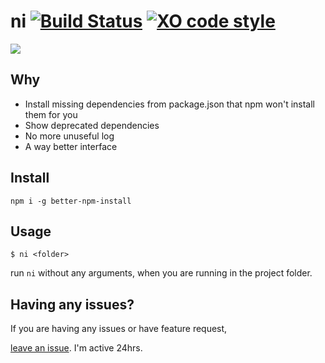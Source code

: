 # ni [![Build Status](https://travis-ci.org/imkimchi/ni.svg?branch=master)](https://travis-ci.org/imkimchi/ni) [![XO code style](https://img.shields.io/badge/code_style-XO-5ed9c7.svg)](https://github.com/sindresorhus/xo)

![](https://i.imgur.com/VH4pSYx.gif)

## Why

- Install missing dependencies from package.json that npm won't install them for you
- Show deprecated dependencies
- No more unuseful log
- A way better interface


## Install

`npm i -g better-npm-install`


## Usage

```
$ ni <folder>
```

run `ni` without any arguments, when you are running in the project folder.


## Having any issues?

If you are having any issues or have feature request,


[leave an issue](https://github.com/imkimchi/ni/issues). I'm active 24hrs.
